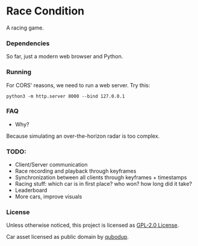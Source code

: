 # Race Condition

A racing game.

### Dependencies

So far, just a modern web browser and Python.

### Running

For CORS' reasons, we need to run a web server. Try this:

```
python3 -m http.server 8000 --bind 127.0.0.1
```

### FAQ

- Why?

Because simulating an over-the-horizon radar is too complex.

### TODO:

- Client/Server communication
- Race recording and playback through keyframes
- Synchronization between all clients through keyframes + timestamps
- Racing stuff: which car is in first place? who won? how long did it take?
- Leaderboard
- More cars, improve visuals

### License

Unless otherwise noticed, this project is licensed as [GPL-2.0 License](LICENSE).

Car asset licensed as public domain by
[qubodup](https://all-free-download.com/free-vector/download/red-racing-car-top-view_117247.html).
